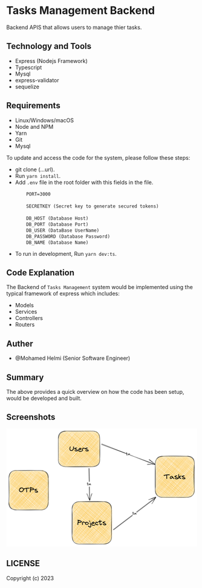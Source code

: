# Tasks Management Backend

Backend APIS that allows users to manage thier tasks.

## Technology and Tools

-   Express (Nodejs Framework)
-   Typescript
-   Mysql
-   express-validator
-   sequelize

## Requirements

-   Linux/Windows/macOS
-   Node and NPM
-   Yarn
-   Git
-   Mysql

To update and access the code for the system, please follow these steps:

-   git clone (...url).
-   Run `yarn install`.
-   Add `.env` file in the root folder with this fields in the file.
    ```
        PORT=3000

        SECRETKEY (Secret key to generate secured tokens)

        DB_HOST (Database Host)
        DB_PORT (Database Port)
        DB_USER (DataBase UserName)
        DB_PASSWORD (Database Password)
        DB_NAME (Database Name)
    ```
-   To run in development, Run `yarn dev:ts`.

## Code Explanation

The Backend of ```Tasks Management``` system would be implemented using the typical framework of express which includes:

-   Models
-   Services
-   Controllers
-   Routers

## Auther

-   @Mohamed Helmi (Senior Software Engineer)

## Summary

The above provides a quick overview on how the code has been setup, would be developed and built.

## Screenshots

!["DB Schema"](https://github.com/mohamedhelmi70/tasks-management/blob/master/assets/DB_Schema.png?raw=true "DB Schema")

## LICENSE
Copyright (c) 2023
